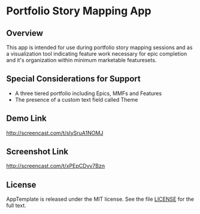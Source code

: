 Portfolio Story Mapping App
===========================

## Overview
This app is intended for use during portfolio story mapping sessions and as a visualization tool indicating feature work necessary for epic completion and it's organization within minimum marketable featuresets.

## Special Considerations for Support
* A three tiered portfolio including Epics, MMFs and Features
* The presence of a custom text field called Theme

## Demo Link
http://screencast.com/t/sIySruA1NOMJ

## Screenshot Link
http://screencast.com/t/xPEpCDvv7Bzn

## License
AppTemplate is released under the MIT license.  See the file [LICENSE](https://raw.github.com/RallyApps/AppTemplate/master/LICENSE) for the full text.
